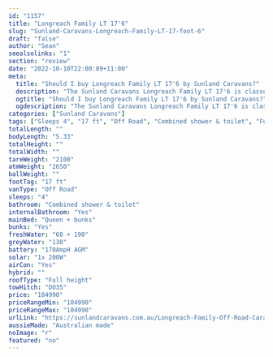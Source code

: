 ```yaml
---
id: "1157"
title: "Longreach Family LT 17'6"
slug: "Sunland-Caravans-Longreach-Family-LT-17-foot-6"
draft: "false"
author: "Sean"
seealsolinks: "1"
section: "review"
date: "2022-10-10T22:00:09+11:00"
meta:
  title: "Should I buy Longreach Family LT 17'6 by Sunland Caravans?"
  description: "The Sunland Caravans Longreach Family LT 17'6 is classed as Off Road, and sleeps 4 people. It is Australian made and comes in at 17 ft. It generally has Combined shower & toilet."
  ogtitle: "Should I buy Longreach Family LT 17'6 by Sunland Caravans?"
  ogdescription: "The Sunland Caravans Longreach Family LT 17'6 is classed as Off Road, and sleeps 4 people. It is Australian made and comes in at 17 ft. It generally has Combined shower & toilet."
categories: ["Sunland Caravans"]
tags: ["Sleeps 4", "17 ft", "Off Road", "Combined shower & toilet", "Full height", "Over 100k", "Australian made"]
totalLength: ""
bodyLength: "5.33"
totalHeight: ""
totalWidth: ""
tareWeight: "2100"
atmWeight: "2650"
ballWeight: ""
footTag: "17 ft"
vanType: "Off Road"
sleeps: "4"
bathroom: "Combined shower & toilet"
internalBathroom: "Yes"
mainBed: "Queen + bunks"
bunks: "Yes"
freshWater: "60 + 190"
greyWater: "130"
battery: "170AmpH AGM"
solar: "1x 200W"
airCon: "Yes"
hybrid: ""
roofType: "Full height"
towHitch: "DO35"
price: "104990"
priceRangeMin: "104990"
priceRangeMax: "104990"
urlLink: "https://sunlandcaravans.com.au/Longreach-Family-Off-Road-Caravan"
aussieMade: "Australian made"
noImage: "r"
featured: "no"
---
```


